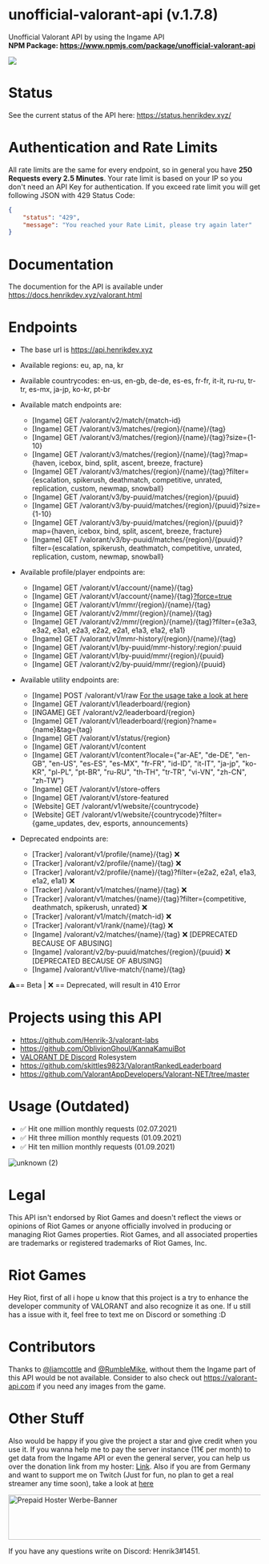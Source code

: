 # unofficial-valorant-api (v.1.7.8)
Unofficial Valorant API by using the Ingame API
<br>
**NPM Package: https://www.npmjs.com/package/unofficial-valorant-api**

<a href="https://discord.gg/X3GaVkX2YN" target="_blank"><img src="https://discordapp.com/api/guilds/704231681309278228/widget.png?style=banner2"/></a>

# Status
See the current status of the API here: https://status.henrikdev.xyz/

# Authentication and Rate Limits
All rate limits are the same for every endpoint, so in general you have **250 Requests every 2.5 Minutes**. Your rate limit is based on your IP so you don't need an API Key for authentication.
If you exceed rate limit you will get following JSON with 429 Status Code:
```json
{
    "status": "429",
    "message": "You reached your Rate Limit, please try again later"
}
```
# Documentation
The documention for the API is available under https://docs.henrikdev.xyz/valorant.html

# Endpoints
- The base url is https://api.henrikdev.xyz
- Available regions: eu, ap, na, kr
- Available countrycodes: en-us, en-gb, de-de, es-es, fr-fr, it-it, ru-ru, tr-tr, es-mx, ja-jp, ko-kr, pt-br
- Available match endpoints are:
    
  - [Ingame]  GET /valorant/v2/match/{match-id}
  - [Ingame]  GET /valorant/v3/matches/{region}/{name}/{tag}
  - [Ingame]  GET /valorant/v3/matches/{region}/{name}/{tag}?size={1-10}
  - [Ingame]  GET /valorant/v3/matches/{region}/{name}/{tag}?map={haven, icebox, bind, split, ascent, breeze, fracture}
  - [Ingame]  GET /valorant/v3/matches/{region}/{name}/{tag}?filter={escalation, spikerush, deathmatch, competitive, unrated, replication, custom, newmap, snowball}
  - [Ingame]  GET /valorant/v3/by-puuid/matches/{region}/{puuid}
  - [Ingame]  GET /valorant/v3/by-puuid/matches/{region}/{puuid}?size={1-10}
  - [Ingame]  GET /valorant/v3/by-puuid/matches/{region}/{puuid}?map={haven, icebox, bind, split, ascent, breeze, fracture}
  - [Ingame]  GET /valorant/v3/by-puuid/matches/{region}/{puuid}?filter={escalation, spikerush, deathmatch, competitive, unrated, replication, custom, newmap, snowball}
  
- Available profile/player endpoints are:

  - [Ingame]  GET /valorant/v1/account/{name}/{tag} 
  - [Ingame]  GET /valorant/v1/account/{name}/{tag}[?force=true](https://github.com/Henrik-3/unofficial-valorant-api/releases/tag/v1.7.5)
  - [Ingame]  GET /valorant/v1/mmr/{region}/{name}/{tag}
  - [Ingame]  GET /valorant/v2/mmr/{region}/{name}/{tag} 
  - [Ingame]  GET /valorant/v2/mmr/{region}/{name}/{tag}?filter={e3a3, e3a2, e3a1, e2a3, e2a2, e2a1, e1a3, e1a2, e1a1}
  - [Ingame]  GET /valorant/v1/mmr-history/{region}/{name}/{tag} 
  - [Ingame]  GET /valorant/v1/by-puuid/mmr-history/:region/:puuid
  - [Ingame]  GET /valorant/v1/by-puuid/mmr/{region}/{puuid}
  - [Ingame]  GET /valorant/v2/by-puuid/mmr/{region}/{puuid}
  
- Available utility endpoints are:  
  
  - [Ingame]  POST /valorant/v1/raw [For the usage take a look at here](https://github.com/Henrik-3/unofficial-valorant-api/releases/tag/v1.7.1)
  - [Ingame]  GET /valorant/v1/leaderboard/{region}
  - [INGAME]  GET /valorant/v2/leaderboard/{region}
  - [Ingame]  GET /valorant/v1/leaderboard/{region}?name={name}&tag={tag}
  - [Ingame]  GET /valorant/v1/status/{region}
  - [Ingame]  GET /valorant/v1/content
  - [Ingame]  GET /valorant/v1/content?locale={"ar-AE", "de-DE", "en-GB", "en-US", "es-ES", "es-MX", "fr-FR", "id-ID", "it-IT", "ja-jp", "ko-KR", "pl-PL", "pt-BR", "ru-RU", "th-TH", "tr-TR", "vi-VN", "zh-CN", "zh-TW"}
  - [Ingame]  GET /valorant/v1/store-offers
  - [Ingame]  GET /valorant/v1/store-featured
  - [Website] GET /valorant/v1/website/{countrycode}
  - [Website] GET /valorant/v1/website/{countrycode}?filter={game_updates, dev, esports, announcements}
  
- Deprecated endpoints are:
  - [Tracker] /valorant/v1/profile/{name}/{tag} ❌
  - [Tracker] /valorant/v2/profile/{name}/{tag} ❌
  - [Tracker] /valorant/v2/profile/{name}/{tag}?filter={e2a2, e2a1, e1a3, e1a2, e1a1} ❌
  - [Tracker] /valorant/v1/matches/{name}/{tag} ❌
  - [Tracker] /valorant/v1/matches/{name}/{tag}?filter={competitive, deathmatch, spikerush, unrated} ❌
  - [Tracker] /valorant/v1/match/{match-id} ❌
  - [Tracker] /valorant/v1/rank/{name}/{tag} ❌
  - [Ingame]  /valorant/v2/matches/{name}/{tag} ❌ [DEPRECATED BECAUSE OF ABUSING]
  - [Ingame]  /valorant/v2/by-puuid/matches/{region}/{puuid} ❌ [DEPRECATED BECAUSE OF ABUSING]
  - [Ingame]  /valorant/v1/live-match/{name}/{tag} 

⚠️== Beta | ❌ == Deprecated, will result in 410 Error
  
# Projects using this API
- https://github.com/Henrik-3/valorant-labs
- https://github.com/OblivionGhoul/KannaKamuiBot
- [VALORANT DE Discord](https://discord.gg/invite/HCmvsEQ) Rolesystem
- https://github.com/skittles9823/ValorantRankedLeaderboard
- https://github.com/ValorantAppDevelopers/Valorant-NET/tree/master

# Usage (Outdated)
- ✅ Hit one million monthly requests (02.07.2021)
- ✅ Hit three million monthly requests (01.09.2021)
- ✅ Hit ten million monthly requests (01.09.2021)

![unknown (2)](https://user-images.githubusercontent.com/43936184/140612175-9d1762fb-468a-4627-9914-12e2226e3b52.png)



# Legal

This API isn't endorsed by Riot Games and doesn't reflect the views or opinions of Riot Games or anyone officially involved in producing or managing Riot Games properties. Riot Games, and all associated properties are trademarks or registered trademarks of Riot Games, Inc.

# Riot Games
Hey Riot, first of all i hope u know that this project is a try to enhance the developer community of VALORANT and also recognize it as one. If u still has a issue with it, feel free to text me on Discord or something :D

# Contributors
Thanks to [@liamcottle](https://github.com/liamcottle) and [@RumbleMike](https://github.com/RumbleMike), without them the Ingame part of this API would be not available.
Consider to also check out https://valorant-api.com if you need any images from the game.

# Other Stuff
Also would be happy if you give the project a star and give credit when you use it. If you wanna help me to pay the server instance (11€ per month) to get data from the Ingame API or even the general server, you can help us over the donation link from my hoster: [Link](https://spenden.pp-h.eu/7cca1276-84ee-446f-9b07-47c668eaddfe).
Also if you are from Germany and want to support me on Twitch (Just for fun, no plan to get a real streamer any time soon), take a look at [here](https://www.twitch.tv/henrik_3)

<a href="https://pph.sh/partner/38898?utm_medium=banner&utm_content=branding_970x90_Large-Leaderboard-dark&target=" title="Prepaid-Hoster.de" target="_blank" rel="sponsored nofollow">
    <img src="https://pph.sh/partner/banner/38898/branding_970x90_Large-Leaderboard-dark.png" width="970" height="90" alt="Prepaid Hoster Werbe-Banner">
</a>

If you have any questions write on Discord: Henrik3#1451. 
